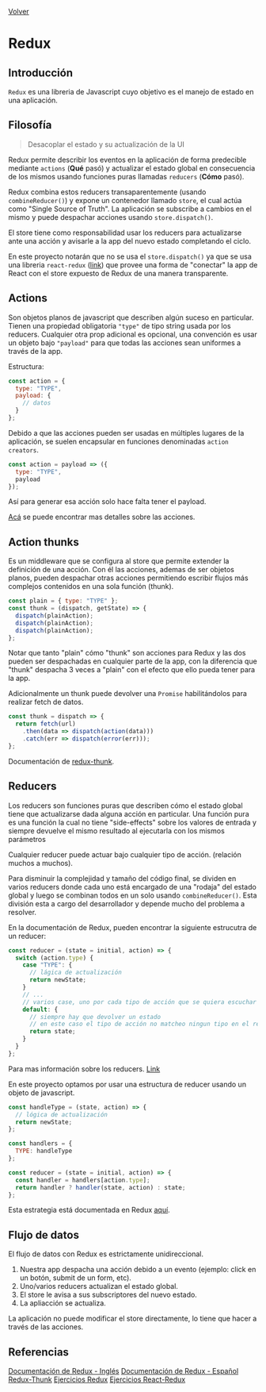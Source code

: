 [Volver](./index.md)

# Redux

## Introducción

`Redux` es una libreria de Javascript cuyo objetivo es el manejo de estado en una aplicación.

## Filosofía

> Desacoplar el estado y su actualización de la UI

Redux permite describir los eventos en la aplicación de forma predecible mediante `actions` (**Qué** pasó) y actualizar el estado global en consecuencia de los mismos usando funciones puras llamadas `reducers` (**Cómo** pasó).

Redux combina estos reducers transaparentemente (usando `combineReducer()`) y expone un contenedor llamado `store`, el cual actúa como "Single Source of Truth".
La aplicación se subscribe a cambios en el mismo y puede despachar acciones usando `store.dispatch()`.

El store tiene como responsabilidad usar los reducers para actualizarse ante una acción y avisarle a la app del nuevo estado completando el ciclo.

En este proyecto notarán que no se usa el `store.dispatch()` ya que se usa una libreria `react-redux` ([link](https://react-redux.js.org/)) que provee una forma de "conectar" la app de React con el store expuesto de Redux de una manera transparente.

## Actions

Son objetos planos de javascript que describen algún suceso en particular. Tienen una propiedad obligatoria `"type"` de tipo string usada por los reducers. Cualquier otra prop adicional es opcional, una convención es usar un objeto bajo `"payload"` para que todas las acciones sean uniformes a través de la app.

Estructura:

```javascript
const action = {
  type: "TYPE",
  payload: {
    // datos
  }
};
```

Debido a que las acciones pueden ser usadas en múltiples lugares de la aplicación, se suelen encapsular en funciones denominadas `action creators`.

```javascript
const action = payload => ({
  type: "TYPE",
  payload
});
```

Así para generar esa acción solo hace falta tener el payload.

[Acá](https://redux.js.org/basics/actions) se puede encontrar mas detalles sobre las acciones.

## Action thunks

Es un middleware que se configura al store que permite extender la definición de una acción. Con él las acciones, ademas de ser objetos planos, pueden despachar otras acciones permitiendo escribir flujos más complejos contenidos en una sola función (thunk).

```javascript
const plain = { type: "TYPE" };
const thunk = (dispatch, getState) => {
  dispatch(plainAction);
  dispatch(plainAction);
  dispatch(plainAction);
};
```

Notar que tanto "plain" cómo "thunk" son acciones para Redux y las dos pueden ser despachadas en cualquier parte de la app, con la diferencia que "thunk" despacha 3 veces a "plain" con el efecto que ello pueda tener para la app.

Adicionalmente un thunk puede devolver una `Promise` habilitándolos para realizar fetch de datos.

```javascript
const thunk = dispatch => {
  return fetch(url)
    .then(data => dispatch(action(data)))
    .catch(err => dispatch(error(err)));
};
```

Documentación de [redux-thunk](https://github.com/reduxjs/redux-thunk).

## Reducers

Los reducers son funciones puras que describen cómo el estado global tiene que actualizarse dada alguna acción en particular. Una función pura es una función la cual no tiene "side-effects" sobre los valores de entrada y siempre devuelve el mismo resultado al ejecutarla con los mismos parámetros

Cualquier reducer puede actuar bajo cualquier tipo de acción. (relación muchos a muchos).

Para disminuir la complejidad y tamaño del código final, se dividen en varios reducers donde cada uno está encargado de una "rodaja" del estado global y luego se combinan todos en un solo usando `combineReducer()`. Esta división esta a cargo del desarrollador y depende mucho del problema a resolver.

En la documentación de Redux, pueden encontrar la siguiente estrucutra de un reducer:

```javascript
const reducer = (state = initial, action) => {
  switch (action.type) {
    case "TYPE": {
      // lágica de actualización
      return newState;
    }
    // ...
    // varios case, uno por cada tipo de acción que se quiera escuchar
    default: {
      // siempre hay que devolver un estado
      // en este caso el tipo de acción no matcheo ningun tipo en el reducer, se devuelve el state original tal cual está.
      return state;
    }
  }
};
```

Para mas información sobre los reducers. [Link](https://redux.js.org/basics/reducers)

En este proyecto optamos por usar una estructura de reducer usando un objeto de javascript.

```javascript
const handleType = (state, action) => {
  // lógica de actualización
  return newState;
};

const handlers = {
  TYPE: handleType
};

const reducer = (state = initial, action) => {
  const handler = handlers[action.type];
  return handler ? handler(state, action) : state;
};
```

Esta estrategia está documentada en Redux [aquí](https://redux.js.org/recipes/reducing-boilerplate#generating-reducers).

## Flujo de datos

El flujo de datos con Redux es estrictamente unidireccional.

1. Nuestra app despacha una acción debido a un evento (ejemplo: click en un botón, submit de un form, etc).
2. Uno/varios reducers actualizan el estado global.
3. El store le avisa a sus subscriptores del nuevo estado.
4. La apliacción se actualiza.

La aplicación no puede modificar el store directamente, lo tiene que hacer a través de las acciones.

## Referencias
[Documentación de Redux - Inglés](https://redux.js.org/introduction/getting-started)
[Documentación de Redux - Español](https://es.redux.js.org/)
[Redux-Thunk](https://github.com/reduxjs/redux-thunk)
[Ejercicios Redux](https://learn.freecodecamp.org/front-end-libraries/redux/)
[Ejercicios React-Redux](https://learn.freecodecamp.org/front-end-libraries/react-and-redux/)
